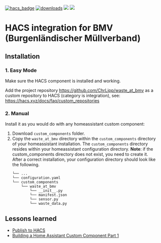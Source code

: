 [![hacs_badge](https://img.shields.io/badge/HACS-Custom-41BDF5.svg)](https://github.com/hacs/integration)
[![downloads](https://img.shields.io/github/downloads/ChrLipp/waste_at_bmv/total.svg)](https://img.shields.io/github/downloads/ChrLipp/waste_at_bmv/total.svg)
[![](https://img.shields.io/github/release/ChrLipp/waste_at_bmv/all.svg?style=for-the-badge)](https://github.com/ChrLipp/waste_at_bmv/releases)
[![](https://img.shields.io/badge/MAINTAINER-%40ChrLipp-green)](https://github.com/ChrLipp)


# HACS integration for BMV (Burgenländischer Müllverband)

## Installation

### 1. Easy Mode

Make sure the HACS component is installed and working.

Add the project repository https://github.com/ChrLipp/waste_at_bmv as a custom repository to HACS
(category is integration), see: https://hacs.xyz/docs/faq/custom_repositories

### 2. Manual

Install it as you would do with any homeassistant custom component:

1. Download `custom_components` folder.
2. Copy the `waste_at_bmv` directory within the `custom_components` directory of your homeassistant installation. The `custom_components` directory resides within your homeassistant configuration directory.
**Note**: if the custom_components directory does not exist, you need to create it.
After a correct installation, your configuration directory should look like the following.
    ```
    └── ...
    └── configuration.yaml
    └── custom_components
        └── waste_at_bmv
            └── __init__.py
            └── manifest.json
            └── sensor.py
            └── waste_data.py
    ```

## Lessons learned

- [Publish to HACS](https://hacs.xyz/docs/publish/start)
- [Building a Home Assistant Custom Component Part 1](https://aarongodfrey.dev/home%20automation/building_a_home_assistant_custom_component_part_1/)
